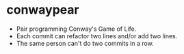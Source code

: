# conwaypear

* Pair programming Conway's Game of Life.
* Each commit can refactor two lines and/or add two lines.
* The same person can't do two commits in a row.
